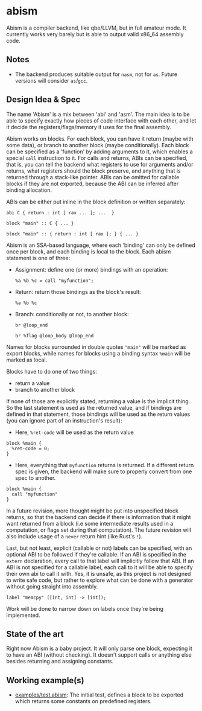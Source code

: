 # abism

Abism is a compiler backend, like qbe/LLVM, but in full amateur mode. It currently works very barely but is able to output valid x86_64 assembly code.

## Notes

- The backend produces suitable output for `nasm`, not for `as`. Future versions will consider `as`/`gcc`.

## Design Idea & Spec

The name  'Abism' is a mix between 'abi' and 'asm'. The main idea is to be able to specify exactly how pieces of code interface with each other, and let it decide
the registers/flags/memory it uses for the final assembly. 

Abism works on blocks. For each block, you can have it return (maybe with some data), or branch to another block (maybe conditionally). Each block can be specified
as a 'function' by adding arguments to it, which enables a special `call` instruction to it. For calls and returns, ABIs can be specified, that is, you can tell the
backend what registers to use for arguments and/or returns, what registers should the block preserve, and anything that is returned through a stack-like pointer. ABIs can
be omitted for callable blocks if they are not exported, because the ABI can be inferred after binding allocation.


ABIs can be either put inline in the block definition or written separately:


```abism
abi C { return : int [ rax ... ]; ...  }

block "main" :: C { ... }
```

```abism
block "main" :: { return : int [ rax ]; } { ... }
```


Abism is an SSA-based language, where each 'binding' can only be defined once per block, and each binding is local to the block. 
Each abism statement is one of three:

  - Assignment: define one (or more) bindings with an operation:
    ```abism
    %a %b %c = call "myfunction";
    ```
  - Return: return those bindings as the block's result:
    ```abism
    %a %b %c
    ```
  - Branch: conditionally or not, to another block:
    ```abism
    br @loop_end
    ```
    ```abism
    br %flag @loop_body @loop_end
    ```


Names for blocks surrounded in double quotes `"main"` will be marked as export blocks, while  names for blocks using a binding syntax `%main` will be marked as local.

Blocks have to do one of two things:
  - return a value
  - branch to another block

If none of those are explicitly stated, returning a value is the implicit thing. So the last statement is used as the returned value, and if bindings are defined
in that statement, those bindings will be used as the return values (you can ignore part of an instruction's result):

- Here, `%ret-code` will be used as the return value
```abism
block %main {
  %ret-code = 0;
}
```
- Here, everything that `myfunction` returns is returned. If a different return spec is given, the backend will make sure to properly convert from one spec to another.
```abism
block %main {
  call "myfunction"
}
```

In a future revision, more thought might be put into unspecified block returns, so that the backend can decide if there is information that it might want
returned from a block (i.e some intermediate results used in a computation, or flags set during that computation). The future revision will also include usage
of a `never` return hint (like Rust's `!`).


Last, but not least, explicit (callable or not) labels can be specified, with an optional ABI to be followed if they're callable. If an ABI is specified in the `extern` declaration, every
call to that label will implicitly follow that ABI. If an ABI is not specified for a callable label, each call to it will be able to specify their own abi to call it with. Yes, it is unsafe, as this
project is not designed to write safe code, but rather to explore what can be done with a generator without going straight into assembly.

```abism
label "memcpy" ([int, int] -> [int]);
```

Work will be done to narrow down on labels once they're being implemented.

## State of the art

Right now Abism is a baby project. It will only parse one block, expecting it to have an ABI (without checking).
It doesn't support calls or anything else besides returning and assigning constants.


## Working example(s)

- [examples/test.abism](./examples/test.abism): The initial test, defines a block to be exported which returns some constants on predefined registers.
